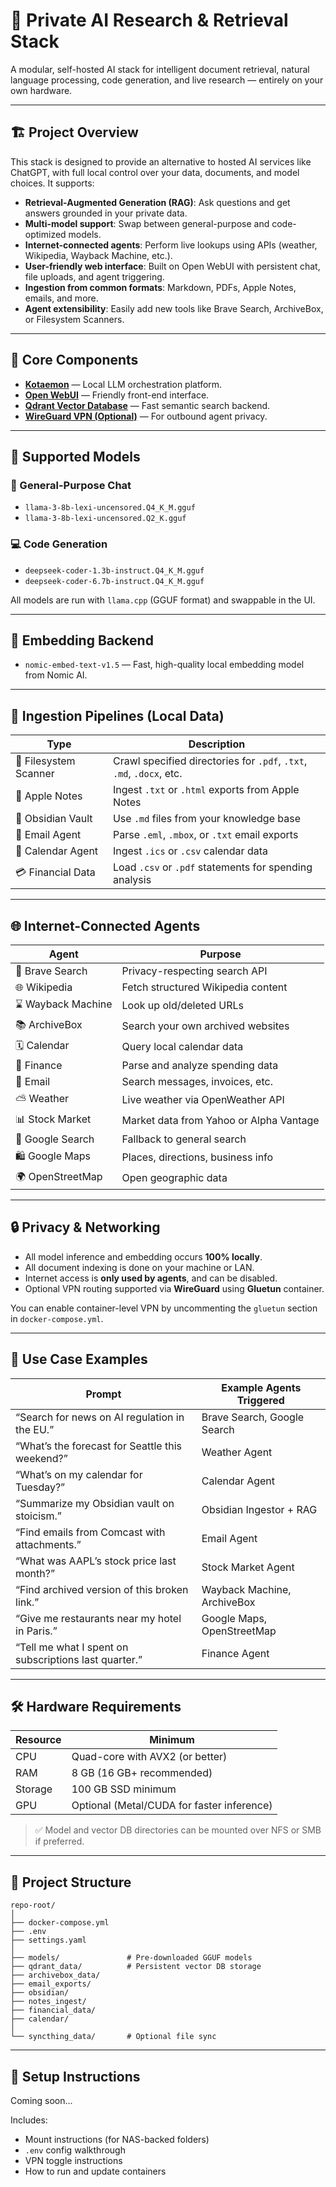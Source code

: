 # 🧠 Private AI Research & Retrieval Stack

A modular, self-hosted AI stack for intelligent document retrieval, natural language processing, code generation, and live research — entirely on your own hardware.

---

## 🏗️ Project Overview

This stack is designed to provide an alternative to hosted AI services like ChatGPT, with full local control over your data, documents, and model choices. It supports:

- **Retrieval-Augmented Generation (RAG)**: Ask questions and get answers grounded in your private data.
- **Multi-model support**: Swap between general-purpose and code-optimized models.
- **Internet-connected agents**: Perform live lookups using APIs (weather, Wikipedia, Wayback Machine, etc.).
- **User-friendly web interface**: Built on Open WebUI with persistent chat, file uploads, and agent triggering.
- **Ingestion from common formats**: Markdown, PDFs, Apple Notes, emails, and more.
- **Agent extensibility**: Easily add new tools like Brave Search, ArchiveBox, or Filesystem Scanners.

---

## 🧝‍ Core Components

- [**Kotaemon**](https://github.com/kota-ai/kotaemon) — Local LLM orchestration platform.
- [**Open WebUI**](https://github.com/open-webui/open-webui) — Friendly front-end interface.
- [**Qdrant Vector Database**](https://github.com/qdrant/qdrant) — Fast semantic search backend.
- [**WireGuard VPN (Optional)**](https://www.wireguard.com/) — For outbound agent privacy.

---

## 🧠 Supported Models

### 🔮 General-Purpose Chat
- `llama-3-8b-lexi-uncensored.Q4_K_M.gguf`
- `llama-3-8b-lexi-uncensored.Q2_K.gguf`

### 💻 Code Generation
- `deepseek-coder-1.3b-instruct.Q4_K_M.gguf`
- `deepseek-coder-6.7b-instruct.Q4_K_M.gguf`

All models are run with `llama.cpp` (GGUF format) and swappable in the UI.

---

## 🔎 Embedding Backend

- `nomic-embed-text-v1.5` — Fast, high-quality local embedding model from Nomic AI.

---

## 📆 Ingestion Pipelines (Local Data)

| Type | Description |
|------|-------------|
| 📂 Filesystem Scanner | Crawl specified directories for `.pdf`, `.txt`, `.md`, `.docx`, etc. |
| 📝 Apple Notes | Ingest `.txt` or `.html` exports from Apple Notes |
| 📓 Obsidian Vault | Use `.md` files from your knowledge base |
| 📧 Email Agent | Parse `.eml`, `.mbox`, or `.txt` email exports |
| 📅 Calendar Agent | Ingest `.ics` or `.csv` calendar data |
| 💳 Financial Data | Load `.csv` or `.pdf` statements for spending analysis |

---

## 🌐 Internet-Connected Agents

| Agent | Purpose |
|-------|---------|
| 🛙 Brave Search | Privacy-respecting search API |
| 🌐 Wikipedia | Fetch structured Wikipedia content |
| ⌛ Wayback Machine | Look up old/deleted URLs |
| 📚 ArchiveBox | Search your own archived websites |
| 🗓️ Calendar | Query local calendar data |
| 💸 Finance | Parse and analyze spending data |
| 📨 Email | Search messages, invoices, etc. |
| ⛅ Weather | Live weather via OpenWeather API |
| 📊 Stock Market | Market data from Yahoo or Alpha Vantage |
| 📐 Google Search | Fallback to general search |
| 🛍️ Google Maps | Places, directions, business info |
| 🌍 OpenStreetMap | Open geographic data |

---

## 🔒 Privacy & Networking

- All model inference and embedding occurs **100% locally**.
- All document indexing is done on your machine or LAN.
- Internet access is **only used by agents**, and can be disabled.
- Optional VPN routing supported via **WireGuard** using **Gluetun** container.

You can enable container-level VPN by uncommenting the `gluetun` section in `docker-compose.yml`.

---

## 📌 Use Case Examples

| Prompt | Example Agents Triggered |
|--------|---------------------------|
| “Search for news on AI regulation in the EU.” | Brave Search, Google Search |
| “What’s the forecast for Seattle this weekend?” | Weather Agent |
| “What’s on my calendar for Tuesday?” | Calendar Agent |
| “Summarize my Obsidian vault on stoicism.” | Obsidian Ingestor + RAG |
| “Find emails from Comcast with attachments.” | Email Agent |
| “What was AAPL’s stock price last month?” | Stock Market Agent |
| “Find archived version of this broken link.” | Wayback Machine, ArchiveBox |
| “Give me restaurants near my hotel in Paris.” | Google Maps, OpenStreetMap |
| “Tell me what I spent on subscriptions last quarter.” | Finance Agent |

---

## 🛠️ Hardware Requirements

| Resource | Minimum |
|----------|---------|
| CPU | Quad-core with AVX2 (or better) |
| RAM | 8 GB (16 GB+ recommended) |
| Storage | 100 GB SSD minimum |
| GPU | Optional (Metal/CUDA for faster inference) |

> ✅ Model and vector DB directories can be mounted over NFS or SMB if preferred.

---

## 📁 Project Structure



```
repo-root/
│
├── docker-compose.yml
├── .env
├── settings.yaml
│
├── models/               # Pre-downloaded GGUF models
├── qdrant_data/          # Persistent vector DB storage
├── archivebox_data/
├── email_exports/
├── obsidian/
├── notes_ingest/
├── financial_data/
├── calendar/
│
└── syncthing_data/       # Optional file sync
```


---

## 🥐 Setup Instructions

Coming soon...

Includes:

- Mount instructions (for NAS-backed folders)
- `.env` config walkthrough
- VPN toggle instructions
- How to run and update containers
